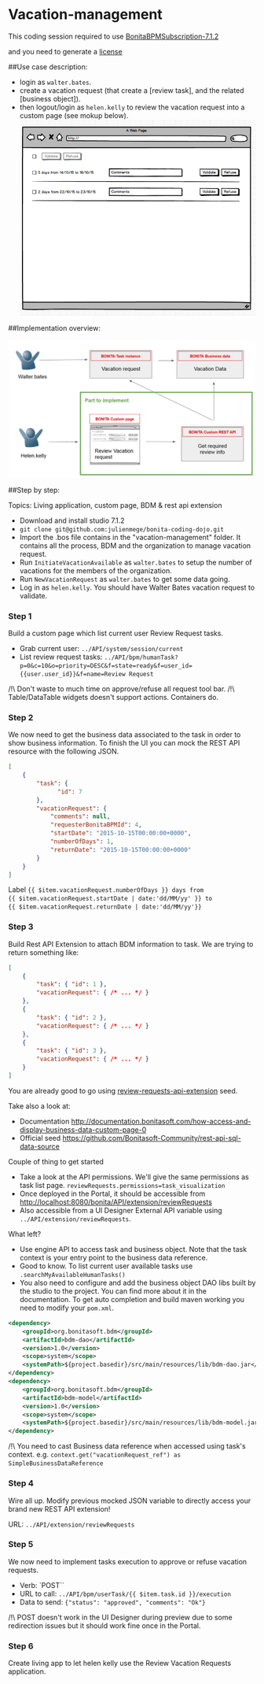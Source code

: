 # Vacation-management

This coding session required to use [BonitaBPMSubscription-7.1.2](https://drive.google.com/a/bonitasoft.com/file/d/0B1YJSVB3Qh-9WklYREpmcDZ6dFk/view?usp=sharing)

and you need to generate a [license](https://v2.customer.bonitasoft.com/license/request) 



##Use case description:

- login as `walter.bates`.
- create a vacation request (that create a [review task], and the related [business object]). 
- then logout/login as `helen.kelly` to review the vacation request into a custom page (see mokup below).
![Mockup](./mockup.png?raw=true "Mockup for the review vacation page") 


##Implementation overview:

![exercice](./part1_overview.jpg?raw=true "exercice overview") 


##Step by step:

Topics: Living application, custom page, BDM & rest api extension

- Download and install studio 7.1.2
- `git clone git@github.com:julienmege/bonita-coding-dojo.git`
- Import the .bos file contains in the "vacation-management" folder. It contains all the process, BDM and the organization to manage vacation request.
- Run `InitiateVacationAvailable` as `walter.bates` to setup the number of vacations for the members of the organization.
- Run `NewVacationRequest` as `walter.bates` to get some data going.
- Log in as `helen.kelly`. You should have Walter Bates vacation request to validate.

### Step 1
Build a custom page which list current user Review Request tasks.
- Grab current user: `../API/system/session/current`
- List review request tasks: `../API/bpm/humanTask?p=0&c=10&o=priority=DESC&f=state=ready&f=user_id={{user.user_id}}&f=name=Review Request`

/!\ Don't waste to much time on approve/refuse all request tool bar.
/!\ Table/DataTable widgets doesn't support actions. Containers do.

### Step 2
We now need to get the business data associated to the task in order to show business information.
To finish the UI you can mock the REST API resource with the following JSON.
```JSON
[
    {
        "task": {
	          "id": 7
        },
        "vacationRequest": {
            "comments": null,
            "requesterBonitaBPMId": 4,
            "startDate": "2015-10-15T00:00:00+0000",
            "numberOfDays": 1,
            "returnDate": "2015-10-15T00:00:00+0000"
        }
    }
]
```

Label `{{ $item.vacationRequest.numberOfDays }} days from {{ $item.vacationRequest.startDate | date:'dd/MM/yy' }} to {{ $item.vacationRequest.returnDate | date:'dd/MM/yy'}}`

### Step 3
Build Rest API Extension to attach BDM information to task. We are trying to return something like:
```JSON
[
    {
        "task": { "id": 1 },
        "vacationRequest": { /* ... */ }
    },
    {
        "task": { "id": 2 },
        "vacationRequest": { /* ... */ }
    },
    {
        "task": { "id": 3 },
        "vacationRequest": { /* ... */ }
    }
]
```

You are already good to go using [review-requests-api-extension](./review-requests-api-extension) seed.

Take also a look at:
- Documentation http://documentation.bonitasoft.com/how-access-and-display-business-data-custom-page-0
- Official seed https://github.com/Bonitasoft-Community/rest-api-sql-data-source

Couple of thing to get started
- Take a look at the API permissions. We'll give the same permissions as task list page. `reviewRequests.permissions=task_visualization`
- Once deployed in the Portal, it should be accessible from [http://localhost:8080/bonita/API/extension/reviewRequests](http://localhost:8080/bonita/API/extension/reviewRequests)
- Also accessible from a UI Designer External API variable using `../API/extension/reviewRequests`.

What left?
- Use engine API to access task and business object. Note that the task context is your entry point to the business data reference.
- Good to know. To list current user available tasks use `.searchMyAvailableHumanTasks()`
- You also need to configure and add the business object DAO libs built by the studio to the project. You can find more about it in the documentation.
To get auto completion and build maven working you need to modify your `pom.xml`.
```XML
<dependency>
    <groupId>org.bonitasoft.bdm</groupId>
    <artifactId>bdm-dao</artifactId>
    <version>1.0</version>
    <scope>system</scope>
    <systemPath>${project.basedir}/src/main/resources/lib/bdm-dao.jar</systemPath>
</dependency>
<dependency>
    <groupId>org.bonitasoft.bdm</groupId>
    <artifactId>bdm-model</artifactId>
    <version>1.0</version>
    <scope>system</scope>
    <systemPath>${project.basedir}/src/main/resources/lib/bdm-model.jar</systemPath>
</dependency>
```

/!\ You need to cast Business data reference when accessed using task's context. e.g. `context.get("vacationRequest_ref") as SimpleBusinessDataReference`

### Step 4
Wire all up. Modify previous mocked JSON variable to directly access your brand new REST API extension!

URL: `../API/extension/reviewRequests`

### Step 5
We now need to implement tasks execution to approve or refuse vacation requests.
- Verb: `POST``
- URL to call: `../API/bpm/userTask/{{ $item.task.id }}/execution`
- Data to send: `{"status": "approved", "comments": "Ok"}`

/!\ POST doesn't work in the UI Designer during preview due to some redirection issues but it should work fine once in the Portal.

### Step 6
Create living app to let helen kelly use the Review Vacation Requests application.

